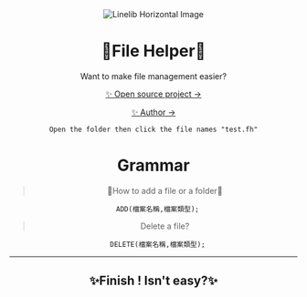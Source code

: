 <div align="center">
  <img src="https://upload.cc/i1/2022/11/28/80nMJW.png" alt="Linelib Horizontal Image" />

# 👊File Helper🤟
Want to make file management easier?

[✨ Open source project →](https://github.com/TLcut/FileHelper)   
     
[✨ Author →](https://github.com/TLcut)
   
     
```Open the folder then click the file names "test.fh"```
        
# Grammar
> 📂How to add a file or a folder📂
```
  ADD(檔案名稱,檔案類型);
```
> Delete a file?
```
  DELETE(檔案名稱,檔案類型);
```
***
## ✨Finish ! Isn't easy?✨
</div>
